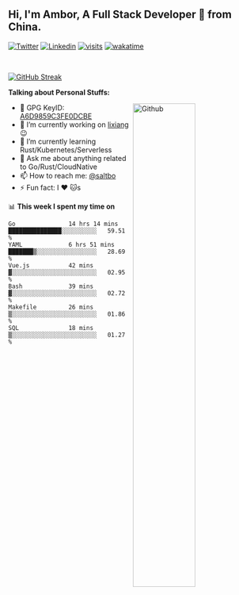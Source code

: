 ## Hi, I'm Ambor, A Full Stack Developer 🚀 from China.

[![Twitter](https://img.shields.io/badge/-saltbo-1ca0f1?style=flat&logo=twitter&logoColor=white)](https://twitter.com/rdsaltbo)
[![Linkedin](https://img.shields.io/badge/-saltbo-blue?style=flat&logo=Linkedin&logoColor=white)](https://www.linkedin.com/in/saltbo/)
[![visits](https://visitor.vercel.app/page/saltbo?color=light-green)](https://github.com/saltbo/)
[![wakatime](https://wakatime.com/badge/user/f82b1c77-faab-48cd-aef5-a12c0aff104b.svg)](https://wakatime.com/@f82b1c77-faab-48cd-aef5-a12c0aff104b)

&nbsp;  

[![GitHub Streak](http://github-readme-streak-stats.herokuapp.com?user=saltbo&hide_border=true&date_format=M%20j%5B%2C%20Y%5D)](https://git.io/streak-stats)

**Talking about Personal Stuffs:**
<!-- Any image aligned to the right. Beware the width  -->
<img width="50%" align="right" alt="Github" src="https://raw.githubusercontent.com/saltbo/saltbo/master/images/git-header.svg" />

- 🤘 GPG KeyID: [A6D9859C3FE0DCBE](https://saltbo.cn/pgp_keys.asc)
- 🔭 I’m currently working on [lixiang](https://www.lixiang.com/) :wink:
- 🌱 I’m currently learning Rust/Kubernetes/Serverless
- 💬 Ask me about anything related to Go/Rust/CloudNative
- 📫 How to reach me: [@saltbo](https://t.me/saltbo)
- ⚡ Fun fact: I :heart: :cat:s


📊 **This week I spent my time on**
<!--START_SECTION:waka-->

```text
Go               14 hrs 14 mins  ███████████████░░░░░░░░░░   59.51 %
YAML             6 hrs 51 mins   ███████▒░░░░░░░░░░░░░░░░░   28.69 %
Vue.js           42 mins         ▓░░░░░░░░░░░░░░░░░░░░░░░░   02.95 %
Bash             39 mins         ▓░░░░░░░░░░░░░░░░░░░░░░░░   02.72 %
Makefile         26 mins         ▒░░░░░░░░░░░░░░░░░░░░░░░░   01.86 %
SQL              18 mins         ▒░░░░░░░░░░░░░░░░░░░░░░░░   01.27 %
```

<!--END_SECTION:waka-->
